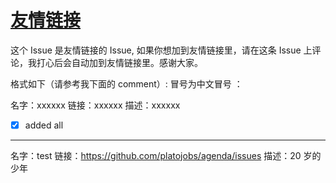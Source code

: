 # [友情链接](https://github.com/platojobs/agenda/issues/7)

这个 Issue 是友情链接的 Issue, 如果你想加到友情链接里，请在这条 Issue 上评论，我打心后会自动加到友情链接里。感谢大家。

格式如下（请参考我下面的 comment）:
冒号为中文冒号 ：

名字：xxxxxx
链接：xxxxxx
描述：xxxxxx

- [x]  added all


---

名字：test
链接：https://github.com/platojobs/agenda/issues
描述：20 岁的少年